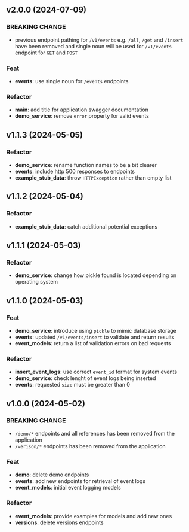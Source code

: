 ## v2.0.0 (2024-07-09)

### BREAKING CHANGE

- previous endpoint pathing for `/v1/events` e.g. `/all`, `/get` and `/insert` have been removed and single noun will be used for `/v1/events` endpoint for `GET` and `POST`

### Feat

- **events**: use single noun for `/events` endpoints

### Refactor

- **main**: add title for application swagger documentation
- **demo_service**: remove `error` property for valid events

## v1.1.3 (2024-05-05)

### Refactor

- **demo_service**: rename function names to be a bit clearer
- **events**: include http 500 responses to endpoints
- **example_stub_data**: throw `HTTPException` rather than empty list

## v1.1.2 (2024-05-04)

### Refactor

- **example_stub_data**: catch additional potential exceptions

## v1.1.1 (2024-05-03)

### Refactor

- **demo_service**: change how pickle found is located depending on operating system

## v1.1.0 (2024-05-03)

### Feat

- **demo_service**: introduce using `pickle` to mimic database storage
- **events**: updated `/v1/events/insert` to validate and return results
- **event_models**: return a list of validation errors on bad requests

### Refactor

- **insert_event_logs**: use correct `event_id` format for system events
- **demo_service**: check lenght of event logs being inserted
- **events**: requested `size` must be greater than 0

## v1.0.0 (2024-05-02)

### BREAKING CHANGE

- `/demo/*` endpoints and all references has been removed from the application
- `/verison/*` endpoints has been removed from the application

### Feat

- **demo**: delete demo endpoints
- **events**: add new endpoints for retrieval of event logs
- **event_models**: initial event logging models

### Refactor

- **event_models**: provide examples for models and add new ones
- **versions**: delete versions endpoints
